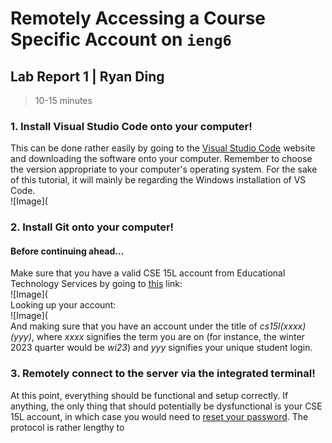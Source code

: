 # Remotely Accessing a Course Specific Account on `ieng6`  
## Lab Report 1 | Ryan Ding  
> 10-15 minutes  
### 1. Install Visual Studio Code onto your computer!  
This can be done rather easily by going to the [Visual Studio Code](https://code.visualstudio.com/download) website and downloading the software onto your computer. Remember to choose the version appropriate to your computer's operating system. For the sake of this tutorial, it will mainly be regarding the Windows installation of VS Code.  
![Image](

### 2. Install Git onto your computer!

#### Before continuing ahead...  
Make sure that you have a valid CSE 15L account from Educational Technology Services by going to [this](https://sdacs.ucsd.edu/~icc/index.php) link:  
![Image](  
Looking up your account:  
![Image](  
And making sure that you have an account under the title of _cs15l(xxxx)(yyy)_, where _xxxx_ signifies the term you are on (for instance, the winter 2023 quarter would be _wi23_) and _yyy_ signifies your unique student login.   

### 3. Remotely connect to the server via the integrated terminal!  
At this point, everything should be functional and setup correctly. If anything, the only thing that should potentially be dysfunctional is your CSE 15L account, in which case you would need to [reset your password](). The protocol is rather lengthy to 


